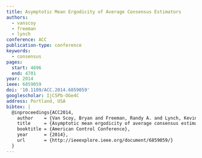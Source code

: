 ```yaml
---
title: Asymptotic Mean Ergodicity of Average Consensus Estimators
authors:
  - vanscoy
  - freeman
  - lynch
conference: ACC
publication-type: conference
keywords:
  - consensus
pages:
  start: 4696
  end: 4701
year: 2014
ieee: 6859059
doi: '10.1109/ACC.2014.6859059'
googlescholar: IjCSPb-OGe4C
address: Portland, USA
bibtex: |
  @inproceedings{ACC2014,
    author    = {Van Scoy, Bryan and Freeman, Randy A. and Lynch, Kevin M.},
    title     = {Asymptotic mean ergodicity of average consensus estimators},
    booktitle = {American Control Conference},
    year      = {2014},
    url       = {http://ieeexplore.ieee.org/document/6859059/}
  }
---
```

